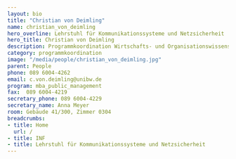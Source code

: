 ```yaml
---
layout: bio
title: "Christian von Deimling"
name: christian_von_deimling
hero_overline: Lehrstuhl für Kommunikationssysteme und Netzsicherheit
hero_title: Christian von Deimling
description: Programmkoordination Wirtschafts- und Organisationswissenschaften 
category: programmkoordination
image: "/media/people/christian_von_deimling.jpg"
parent: People
phone: 089 6004-4262
email: c.von.deimling@unibw.de
program: mba_public_management
fax:  089 6004-4219
secretary_phone: 089 6004-4229
secretary_name: Anna Meyer
room: Gebäude 41/300, Zimmer 0304
breadcrumbs:
- title: Home
  url: /
- title: INF
- title: Lehrstuhl für Kommunikationssysteme und Netzsicherheit
---
```



